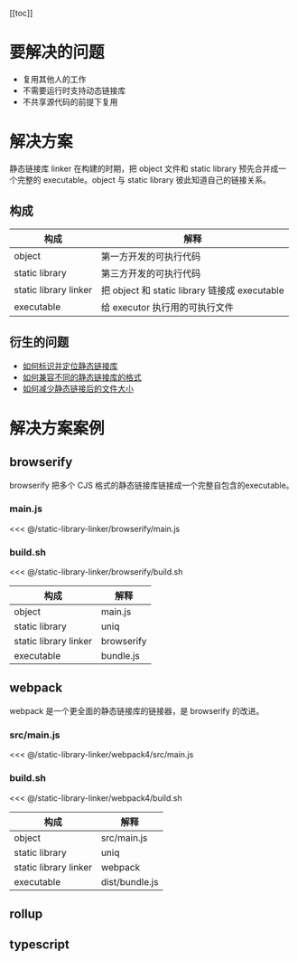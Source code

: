 [[toc]]

# 要解决的问题

* 复用其他人的工作
* 不需要运行时支持动态链接库
* 不共享源代码的前提下复用

# 解决方案

静态链接库 linker 在构建的时期，把 object 文件和 static library 预先合并成一个完整的 executable。object 与 static library 彼此知道自己的链接关系。

## 构成

| 构成 | 解释 |
| --- | --- |
| object | 第一方开发的可执行代码 |
| static library | 第三方开发的可执行代码 |
| static library linker | 把 object 和 static library 链接成 executable |
| executable | 给 executor 执行用的可执行文件 |

## 衍生的问题

* [如何标识并定位静态链接库](static-library-resolver.md)
* [如何兼容不同的静态链接库的格式](static-library-adapter.md)
* [如何减少静态链接后的文件大小](symbol-stripper.md)

# 解决方案案例

## browserify

browserify 把多个 CJS 格式的静态链接库链接成一个完整自包含的executable。

### main.js
<<< @/static-library-linker/browserify/main.js

### build.sh
<<< @/static-library-linker/browserify/build.sh

| 构成 | 解释 |
| --- | --- |
| object | main.js |
| static library | uniq |
| static library linker | browserify |
| executable | bundle.js |

## webpack

webpack 是一个更全面的静态链接库的链接器，是 browserify 的改进。

### src/main.js
<<< @/static-library-linker/webpack4/src/main.js

### build.sh
<<< @/static-library-linker/webpack4/build.sh

| 构成 | 解释 |
| --- | --- |
| object | src/main.js |
| static library | uniq |
| static library linker | webpack |
| executable | dist/bundle.js |

## rollup

## typescript



